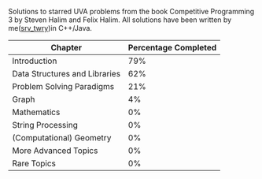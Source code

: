 Solutions to starred UVA problems from the book Competitive Programming 3 by Steven Halim and Felix Halim.
All solutions have been written by me([srv_twry](http://uhunt.felix-halim.net/id/858493))in C++/Java.

| Chapter | Percentage Completed |
|---|---|
| Introduction | 79% |
| Data Structures and Libraries | 62% |
| Problem Solving Paradigms | 21% |
| Graph| 4% |
| Mathematics | 0% |
| String Processing | 0% |
| (Computational) Geometry | 0% |
| More Advanced Topics | 0% |
| Rare Topics | 0% |
